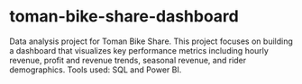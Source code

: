 # toman-bike-share-dashboard
Data analysis project for Toman Bike Share. This project focuses on building a dashboard that visualizes key performance metrics including hourly revenue, profit and revenue trends, seasonal revenue, and rider demographics. Tools used: SQL and Power BI.
